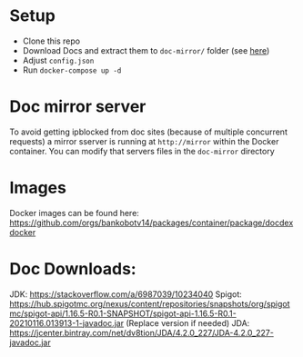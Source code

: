 # Setup
- Clone this repo
- Download Docs and extract them to `doc-mirror/` folder (see [here](#doc-downloads))
- Adjust `config.json`
- Run `docker-compose up -d`

# Doc mirror server
To avoid getting ipblocked from doc sites (because of multiple concurrent requests) a mirror sserver is running at `http://mirror` within the Docker container.
You can modify that servers files in the `doc-mirror` directory

# Images
Docker images can be found here: https://github.com/orgs/bankobotv14/packages/container/package/docdexdocker

# Doc Downloads:
JDK: https://stackoverflow.com/a/6987039/10234040
Spigot: https://hub.spigotmc.org/nexus/content/repositories/snapshots/org/spigotmc/spigot-api/1.16.5-R0.1-SNAPSHOT/spigot-api-1.16.5-R0.1-20210116.013913-1-javadoc.jar (Replace version if needed)
JDA: https://jcenter.bintray.com/net/dv8tion/JDA/4.2.0_227/JDA-4.2.0_227-javadoc.jar